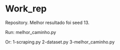# Work_rep
Repository.
Melhor resultado foi seed 13.

Run:
melhor_caminho.py

Or:
1-scraping.py
2-dataset.py
3-melhor_caminho.py
